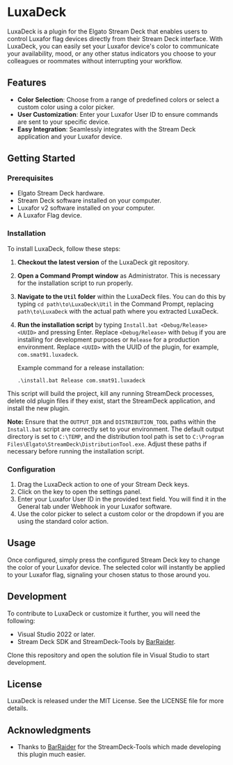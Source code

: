 ﻿# LuxaDeck

LuxaDeck is a plugin for the Elgato Stream Deck that enables users to control Luxafor flag devices directly from their Stream Deck interface. With LuxaDeck, you can easily set your Luxafor device's color to communicate your availability, mood, or any other status indicators you choose to your colleagues or roommates without interrupting your workflow.

## Features

- **Color Selection**: Choose from a range of predefined colors or select a custom color using a color picker.
- **User Customization**: Enter your Luxafor User ID to ensure commands are sent to your specific device.
- **Easy Integration**: Seamlessly integrates with the Stream Deck application and your Luxafor device.

## Getting Started

### Prerequisites

- Elgato Stream Deck hardware.
- Stream Deck software installed on your computer.
- Luxafor v2 software installed on your computer.
- A Luxafor Flag device.

### Installation

To install LuxaDeck, follow these steps:

1. **Checkout the latest version** of the LuxaDeck git repository.
2. **Open a Command Prompt window** as Administrator. This is necessary for the installation script to run properly.
3. **Navigate to the `Util` folder** within the LuxaDeck files. You can do this by typing `cd path\to\LuxaDeck\Util` in the Command Prompt, replacing `path\to\LuxaDeck` with the actual path where you extracted LuxaDeck.
4. **Run the installation script** by typing `Install.bat <Debug/Release> <UUID>` and pressing Enter. Replace `<Debug/Release>` with `Debug` if you are installing for development purposes or `Release` for a production environment. Replace `<UUID>` with the UUID of the plugin, for example, `com.smat91.luxadeck`.

   Example command for a release installation:
   ```
   .\install.bat Release com.smat91.luxadeck
   ```

This script will build the project, kill any running StreamDeck processes, delete old plugin files if they exist, start the StreamDeck application, and install the new plugin.

**Note:** Ensure that the `OUTPUT_DIR` and `DISTRIBUTION_TOOL` paths within the `Install.bat` script are correctly set to your environment. The default output directory is set to `C:\TEMP`, and the distribution tool path is set to `C:\Program Files\Elgato\StreamDeck\DistributionTool.exe`. Adjust these paths if necessary before running the installation script.

### Configuration

1. Drag the LuxaDeck action to one of your Stream Deck keys.
2. Click on the key to open the settings panel.
3. Enter your Luxafor User ID in the provided text field. You will find it in the General tab under Webhook in your Luxafor software.
4. Use the color picker to select a custom color or the dropdown if you are using the standard color action.

## Usage

Once configured, simply press the configured Stream Deck key to change the color of your Luxafor device. The selected color will instantly be applied to your Luxafor flag, signaling your chosen status to those around you.

## Development

To contribute to LuxaDeck or customize it further, you will need the following:

- Visual Studio 2022 or later.
- Stream Deck SDK and StreamDeck-Tools by [BarRaider](https://github.com/BarRaider/streamdeck-tools).

Clone this repository and open the solution file in Visual Studio to start development.

## License

LuxaDeck is released under the MIT License. See the LICENSE file for more details.

## Acknowledgments

- Thanks to [BarRaider](https://github.com/BarRaider/streamdeck-tools) for the StreamDeck-Tools which made developing this plugin much easier.
